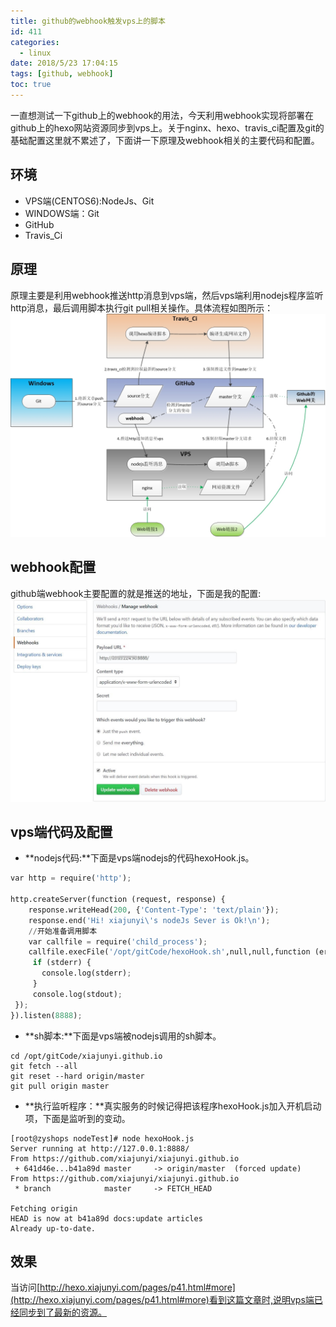 ```yaml
---
title: github的webhook触发vps上的脚本
id: 411
categories:
  - linux
date: 2018/5/23 17:04:15     
tags: [github, webhook]
toc: true
---
```


一直想测试一下github上的webhook的用法，今天利用webhook实现将部署在github上的hexo网站资源同步到vps上。关于nginx、hexo、travis_ci配置及git的基础配置这里就不累述了，下面讲一下原理及webhook相关的主要代码和配置。

<!--more-->

## 环境
+ VPS端(CENTOS6):NodeJs、Git
+ WINDOWS端：Git
+ GitHub
+ Travis_Ci


## 原理
原理主要是利用webhook推送http消息到vps端，然后vps端利用nodejs程序监听http消息，最后调用脚本执行git pull相关操作。具体流程如图所示：<br/>
![img](/img/xjy/webhook001.jpg)

## webhook配置
github端webhook主要配置的就是推送的地址，下面是我的配置:  <br/>
![img](/img/xjy/webhook002.jpg)

## vps端代码及配置
+ **nodejs代码:**下面是vps端nodejs的代码hexoHook.js。
``` py
var http = require('http');

http.createServer(function (request, response) {
    response.writeHead(200, {'Content-Type': 'text/plain'});
    response.end('Hi! xiajunyi\'s nodeJs Sever is Ok!\n');
	//开始准备调用脚本
	var callfile = require('child_process');
	callfile.execFile('/opt/gitCode/hexoHook.sh',null,null,function (err, stdout, stderr) {
     if (stderr) {
       console.log(stderr);
     }
     console.log(stdout);
 });
}).listen(8888);
```

+ **sh脚本:**下面是vps端被nodejs调用的sh脚本。
``` shell
cd /opt/gitCode/xiajunyi.github.io
git fetch --all
git reset --hard origin/master
git pull origin master
```

+ **执行监听程序：**真实服务的时候记得把该程序hexoHook.js加入开机启动项，下面是监听到的变动。
``` shell
[root@zyshops nodeTest]# node hexoHook.js 
Server running at http://127.0.0.1:8888/
From https://github.com/xiajunyi/xiajunyi.github.io
 + 641d46e...b41a89d master     -> origin/master  (forced update)
From https://github.com/xiajunyi/xiajunyi.github.io
 * branch            master     -> FETCH_HEAD

Fetching origin
HEAD is now at b41a89d docs:update articles
Already up-to-date.
```

## 效果
当访问[http://hexo.xiajunyi.com/pages/p41.html#more](http://hexo.xiajunyi.com/pages/p41.html#more)看到这篇文章时,说明vps端已经同步到了最新的资源。